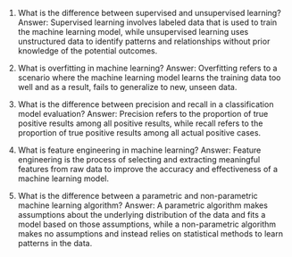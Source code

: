 1. What is the difference between supervised and unsupervised learning? 
Answer: Supervised learning involves labeled data that is used to train the machine learning model, while unsupervised learning uses unstructured data to identify patterns and relationships without prior knowledge of the potential outcomes.

2. What is overfitting in machine learning? 
Answer: Overfitting refers to a scenario where the machine learning model learns the training data too well and as a result, fails to generalize to new, unseen data.

3. What is the difference between precision and recall in a classification model evaluation? 
Answer: Precision refers to the proportion of true positive results among all positive results, while recall refers to the proportion of true positive results among all actual positive cases.

4. What is feature engineering in machine learning? 
Answer: Feature engineering is the process of selecting and extracting meaningful features from raw data to improve the accuracy and effectiveness of a machine learning model.

5. What is the difference between a parametric and non-parametric machine learning algorithm? 
Answer: A parametric algorithm makes assumptions about the underlying distribution of the data and fits a model based on those assumptions, while a non-parametric algorithm makes no assumptions and instead relies on statistical methods to learn patterns in the data.